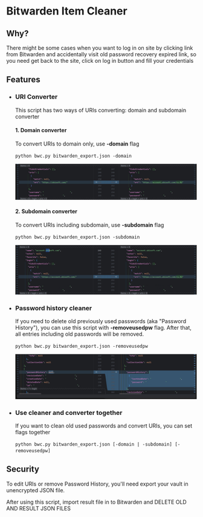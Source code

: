 # Bitwarden Item Cleaner

## Why?
There might be some cases when you want to log in on site by clicking link from Bitwarden and accidentally visit old password recovery expired link, so you need get back to the site, click on log in button and fill your credentials

## Features

- ### URI Converter
    This script has two ways of URIs converting: domain and subdomain converter

    #### 1. Domain converter
    To convert URIs to domain only, use **-domain** flag

    ``` python bwc.py bitwarden_export.json -domain ```

    ![](https://github.com/graythze/BitwardenItemCleaner/blob/main/src/pic/domain.jpg)

    #### 2. Subdomain converter
    To convert URIs including subdomain, use **-subdomain** flag
  
    ``` python bwc.py bitwarden_export.json -subdomain ```

    ![](https://github.com/graythze/BitwardenItemCleaner/blob/main/src/pic/subdomain.jpg)

- ### Password history cleaner
    If you need to delete old previously used passwords (aka "Password History"), you can use this script with **-removeusedpw** flag. After that, all entries including old passwords will be removed.

    ``` python bwc.py bitwarden_export.json -removeusedpw ```

    ![](https://github.com/graythze/BitwardenItemCleaner/blob/main/src/pic/removeusedpw.jpg)

- ### Use cleaner and converter together
    If you want to clean old used passwords and convert URIs, you can set flags together

    ``` python bwc.py bitwarden_export.json [-domain | -subdomain] [-removeusedpw] ```

## Security
To edit URIs or remove Password History, you'll need export your vault in unencrypted JSON file.

After using this script, import result file in to Bitwarden and DELETE OLD AND RESULT JSON FILES

